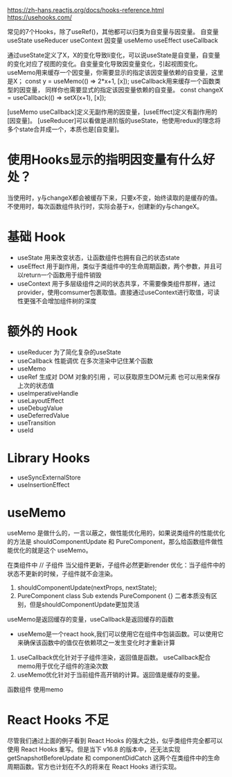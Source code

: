 https://zh-hans.reactjs.org/docs/hooks-reference.html 
https://usehooks.com/ 

常见的7个Hooks，除了useRef()，其他都可以归类为自变量与因变量。
自变量 useState useReducer useContext 
因变量 useMemo useEffect useCallback

通过useState定义了X，X的变化导致li变化，可以说useState是自变量，自变量的变化对应了视图的变化。自变量变化导致因变量变化，引起视图变化。
useMemo用来缓存一个因变量，你需要显示的指定该因变量依赖的自变量，这里是X；
const y = useMemo(() => 2*x+1, [x]);
useCallback用来缓存一个函数类型的因变量， 同样你也需要显式的指定该因变量依赖的自变量。
const changeX = useCallback(() => setX(x+1), [x]);

[useMemo useCallback]定义无副作用的因变量，[useEffect]定义有副作用的[因变量]。
[useReducer]可以看做是进阶版的useState，他使用redux的理念将多个state合并成一个，本质也是[自变量]。

 
# 使用Hooks显示的指明因变量有什么好处？
当使用时，y与changeX都会被缓存下来，只要x不变，始终读取的是缓存的值。
不使用时，每次函数组件执行时，实际会基于x，创建新的y与changeX。

# 

# 基础 Hook 
- useState      用来改变状态，让函数组件也拥有自己的状态state
- useEffect     用于副作用，类似于类组件中的生命周期函数，两个参数，并且可以return一个函数用于组件销毁
- useContext    用于多层级组件之间的状态共享，不需要像类组件那样，通过provider，使用comsumer包裹取值。直接通过useContext进行取值，可读性更强不会增加组件树的深度

# 额外的 Hook
- useReducer
为了简化复杂的useState
- useCallback
性能调优  在多次渲染中记住某个函数
- useMemo
- useRef        生成对 DOM 对象的引用 ，可以获取原生DOM元素 也可以用来保存上次的状态值
- useImperativeHandle
- useLayoutEffect
- useDebugValue
- useDeferredValue
- useTransition
- useId

# Library Hooks
- useSyncExternalStore
- useInsertionEffect

# useMemo
useMemo 是做什么的，一言以蔽之，做性能优化用的，如果说类组件的性能优化的方法是 shouldComponentUpdate 和 PureComponent，那么给函数组件做性能优化的就是这个 useMemo。

在类组件中 
<App>
    <Bar></Bar>  // 子组件 当父组件更新，子组件必然更新render
</App>
优化：当子组件中的状态不更新的时候，子组件就不会渲染。 
1. shouldComponentUpdate(nextProps, nextState);
2. PureComponent  class Sub extends PureComponent {}
二者本质没有区别，但是shouldComponentUpdate更加灵活

useMemo是返回缓存的变量，useCallback是返回缓存的函数
- useMemo是一个react hook,我们可以使用它在组件中包装函数。可以使用它来确保该函数中的值仅在依赖项之一发生变化时才重新计算
1. useCallback优化针对于子组件渲染，返回值是函数。   useCallback配合memo用于优化子组件的渲染次数
2. useMemo优化针对于当前组件高开销的计算。返回值是缓存的变量。 

函数组件 使用memo
# React Hooks 不足
尽管我们通过上面的例子看到 React Hooks 的强大之处，似乎类组件完全都可以使用 React Hooks 重写。但是当下 v16.8 的版本中，还无法实现 getSnapshotBeforeUpdate 和 componentDidCatch 这两个在类组件中的生命周期函数。官方也计划在不久的将来在 React Hooks 进行实现。
